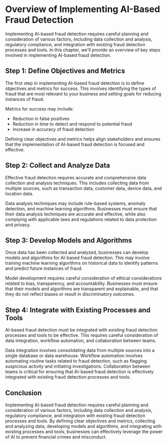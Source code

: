 Overview of Implementing AI-Based Fraud Detection
=============================================================================================

Implementing AI-based fraud detection requires careful planning and consideration of various factors, including data collection and analysis, regulatory compliance, and integration with existing fraud detection processes and tools. In this chapter, we'll provide an overview of key steps involved in implementing AI-based fraud detection.

Step 1: Define Objectives and Metrics
-------------------------------------

The first step in implementing AI-based fraud detection is to define objectives and metrics for success. This involves identifying the types of fraud that are most relevant to your business and setting goals for reducing instances of fraud.

Metrics for success may include:

* Reduction in false positives
* Reduction in time to detect and respond to potential fraud
* Increase in accuracy of fraud detection

Defining clear objectives and metrics helps align stakeholders and ensures that the implementation of AI-based fraud detection is focused and effective.

Step 2: Collect and Analyze Data
--------------------------------

Effective fraud detection requires accurate and comprehensive data collection and analysis techniques. This includes collecting data from multiple sources, such as transaction data, customer data, device data, and location data.

Data analysis techniques may include rule-based systems, anomaly detection, and machine learning algorithms. Businesses must ensure that their data analysis techniques are accurate and effective, while also complying with applicable laws and regulations related to data protection and privacy.

Step 3: Develop Models and Algorithms
-------------------------------------

Once data has been collected and analyzed, businesses can develop models and algorithms for AI-based fraud detection. This may involve training machine learning algorithms on historical data to identify patterns and predict future instances of fraud.

Model development requires careful consideration of ethical considerations related to bias, transparency, and accountability. Businesses must ensure that their models and algorithms are transparent and explainable, and that they do not reflect biases or result in discriminatory outcomes.

Step 4: Integrate with Existing Processes and Tools
---------------------------------------------------

AI-based fraud detection must be integrated with existing fraud detection processes and tools to be effective. This requires careful consideration of data integration, workflow automation, and collaboration between teams.

Data integration involves consolidating data from multiple sources into a single database or data warehouse. Workflow automation involves automating routine tasks related to fraud detection, such as flagging suspicious activity and initiating investigations. Collaboration between teams is critical for ensuring that AI-based fraud detection is effectively integrated with existing fraud detection processes and tools.

Conclusion
----------

Implementing AI-based fraud detection requires careful planning and consideration of various factors, including data collection and analysis, regulatory compliance, and integration with existing fraud detection processes and tools. By defining clear objectives and metrics, collecting and analyzing data, developing models and algorithms, and integrating with existing processes and tools, businesses can effectively leverage the power of AI to prevent financial crimes and misconduct.
